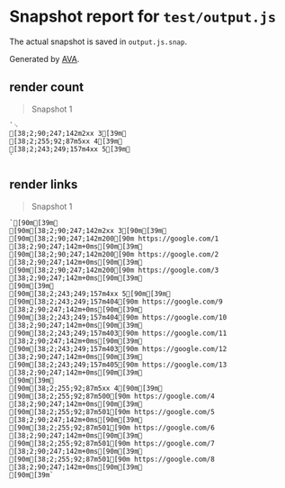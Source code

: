 # Snapshot report for `test/output.js`

The actual snapshot is saved in `output.js.snap`.

Generated by [AVA](https://ava.li).

## render count

> Snapshot 1

    `␊
    [38;2;90;247;142m2xx 3[39m␊
    [38;2;255;92;87m5xx 4[39m␊
    [38;2;243;249;157m4xx 5[39m␊
    `

## render links

> Snapshot 1

    `[90m[39m␊
    [90m[38;2;90;247;142m2xx 3[90m[39m␊
    [90m[38;2;90;247;142m200[90m https://google.com/1 [38;2;90;247;142m+0ms[90m[39m␊
    [90m[38;2;90;247;142m200[90m https://google.com/2 [38;2;90;247;142m+0ms[90m[39m␊
    [90m[38;2;90;247;142m200[90m https://google.com/3 [38;2;90;247;142m+0ms[90m[39m␊
    [90m[39m␊
    [90m[38;2;243;249;157m4xx 5[90m[39m␊
    [90m[38;2;243;249;157m404[90m https://google.com/9 [38;2;90;247;142m+0ms[90m[39m␊
    [90m[38;2;243;249;157m404[90m https://google.com/10 [38;2;90;247;142m+0ms[90m[39m␊
    [90m[38;2;243;249;157m403[90m https://google.com/11 [38;2;90;247;142m+0ms[90m[39m␊
    [90m[38;2;243;249;157m403[90m https://google.com/12 [38;2;90;247;142m+0ms[90m[39m␊
    [90m[38;2;243;249;157m405[90m https://google.com/13 [38;2;90;247;142m+0ms[90m[39m␊
    [90m[39m␊
    [90m[38;2;255;92;87m5xx 4[90m[39m␊
    [90m[38;2;255;92;87m500[90m https://google.com/4 [38;2;90;247;142m+0ms[90m[39m␊
    [90m[38;2;255;92;87m501[90m https://google.com/5 [38;2;90;247;142m+0ms[90m[39m␊
    [90m[38;2;255;92;87m501[90m https://google.com/6 [38;2;90;247;142m+0ms[90m[39m␊
    [90m[38;2;255;92;87m501[90m https://google.com/7 [38;2;90;247;142m+0ms[90m[39m␊
    [90m[38;2;255;92;87m501[90m https://google.com/8 [38;2;90;247;142m+0ms[90m[39m␊
    [90m[39m`
